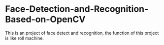 # Face-Detection-and-Recognition-Based-on-OpenCV
This is an project of face detect and recognition, the function of this project is like roll machine.
